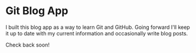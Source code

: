  # Git Blog App

 I built this blog app as a way to learn Git and GitHub. Going forward I'll keep it up to date with my current information and occasionally write blog posts.

 Check back soon!